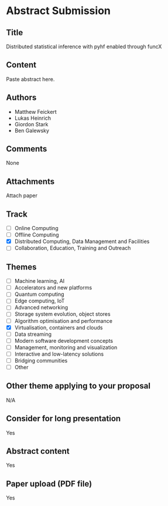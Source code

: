 # Abstract Submission

## Title

Distributed statistical inference with pyhf enabled through funcX

## Content

Paste abstract here.

## Authors

- Matthew Feickert
- Lukas Heinrich
- Giordon Stark
- Ben Galewsky

## Comments

None

## Attachments

Attach paper

## Track

- [ ] Online Computing
- [ ] Offline Computing
- [x] Distributed Computing, Data Management and Facilities
- [ ] Collaboration, Education, Training and Outreach

## Themes

 - [ ] Machine learning, AI
 - [ ] Accelerators and new platforms
 - [ ] Quantum computing
 - [ ] Edge computing, IoT
 - [ ] Advanced networking
 - [ ] Storage system evolution, object stores
 - [ ] Algorithm optimisation and performance
 - [x] Virtualisation, containers and clouds
 - [ ] Data streaming
 - [ ] Modern software development concepts
 - [ ] Management, monitoring and visualization
 - [ ] Interactive and low-latency solutions
 - [ ] Bridging communities
 - [ ] Other

## Other theme applying to your proposal

N/A

## Consider for long presentation

Yes

## Abstract content

Yes

## Paper upload (PDF file)

Yes
